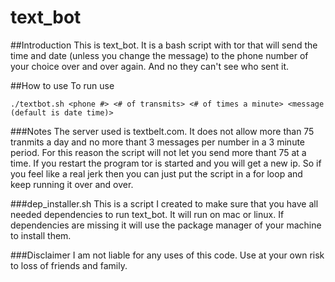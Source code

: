 # text_bot

##Introduction
This is text_bot.  It is a bash script with tor that will send the time and date (unless you change the message) to the phone number of your choice over and over again.  And no they can't see who sent it.

##How to use
To run use

```
./textbot.sh <phone #> <# of transmits> <# of times a minute> <message (default is date time)>
```

###Notes
The server used is textbelt.com.  It does not allow more than 75 tranmits a day and no more thant 3 messages per number in a 3 minute period.  For this reason the script will not let you send more thant 75 at a time.  If you restart the program tor is started and you will get a new ip.  So if you feel like a real jerk then you can just put the script in a for loop and keep running it over and over.

###dep_installer.sh
This is a script I created to make sure that you have all needed dependencies to run text_bot. It will run on mac or linux.  If dependencies are missing it will use the package manager of your machine to install them.

###Disclaimer
I am not liable for any uses of this code.  Use at your own risk to loss of friends and family.
